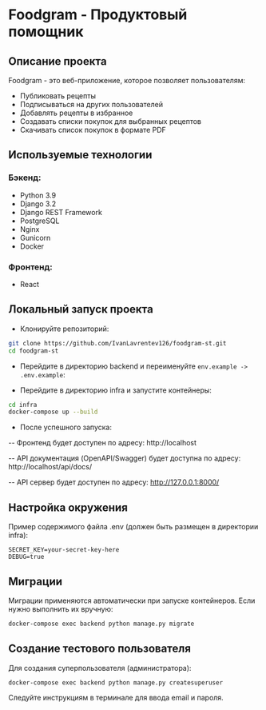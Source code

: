 # Foodgram - Продуктовый помощник
## Описание проекта
Foodgram - это веб-приложение, которое позволяет пользователям:

- Публиковать рецепты
- Подписываться на других пользователей
- Добавлять рецепты в избранное
- Создавать списки покупок для выбранных рецептов
- Скачивать список покупок в формате PDF

## Используемые технологии
### Бэкенд:
- Python 3.9
- Django 3.2
- Django REST Framework
- PostgreSQL
- Nginx
- Gunicorn
- Docker

### Фронтенд:
- React

## Локальный запуск проекта
- Клонируйте репозиторий:

```bash
git clone https://github.com/IvanLavrentev126/foodgram-st.git
cd foodgram-st
```
- Перейдите в директорию backend и переименуйте `env.example -> .env.example`:

- Перейдите в директорию infra и запустите контейнеры:
```bash
cd infra
docker-compose up --build
```
- После успешного запуска:

-- Фронтенд будет доступен по адресу: http://localhost

-- API документация (OpenAPI/Swagger) будет доступна по адресу: http://localhost/api/docs/

-- API сервер будет доступен по адресу: http://127.0.0.1:8000/

## Настройка окружения
Пример содержимого файла .env (должен быть размещен в директории infra):

```
SECRET_KEY=your-secret-key-here
DEBUG=true
```

## Миграции

Миграции применяются автоматически при запуске контейнеров. Если нужно выполнить их вручную:

```bash
docker-compose exec backend python manage.py migrate
```
## Создание тестового пользователя
Для создания суперпользователя (администратора):

```bash
docker-compose exec backend python manage.py createsuperuser
```

Следуйте инструкциям в терминале для ввода email и пароля.